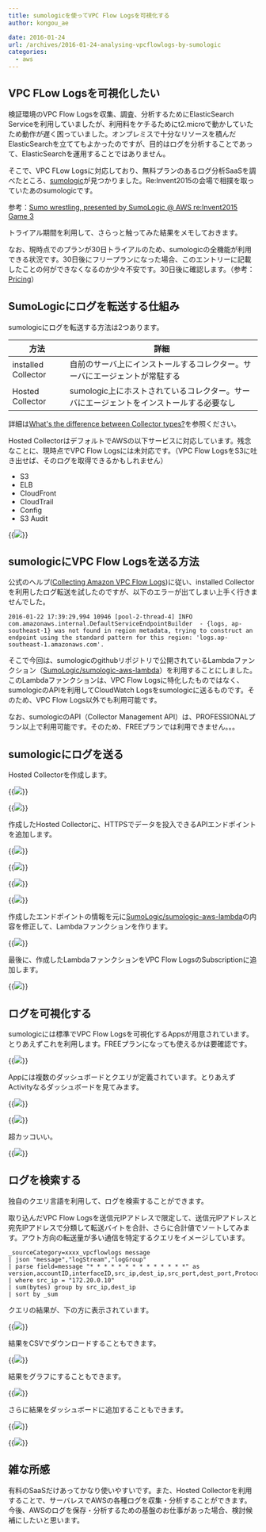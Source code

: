 ```yaml
---
title: sumologicを使ってVPC Flow Logsを可視化する
author: kongou_ae
date: 2016-01-24
url: /archives/2016-01-24-analysing-vpcflowlogs-by-sumologic
categories:
  - aws
---
```


## VPC FLow Logsを可視化したい

検証環境のVPC Flow Logsを収集、調査、分析するためにElasticSearch Serviceを利用していましたが、利用料をケチるためにt2.microで動かしていたため動作が遅く困っていました。オンプレミスで十分なリソースを積んだElasticSearchを立ててもよかったのですが、目的はログを分析することであって、ElasticSearchを運用することではありません。

そこで、VPC FLow Logsに対応しており、無料プランのあるログ分析SaaSを調べたところ、[sumologic](https://www.sumologic.com/)が見つかりました。Re:Invent2015の会場で相撲を取っていたあのsumologicです。

参考：[Sumo wrestling, presented by SumoLogic @ AWS re:Invent2015 Game 3](https://www.youtube.com/watch?v=WLuH-Rht3nw)

トライアル期間を利用して、さらっと触ってみた結果をメモしておきます。

なお、現時点でのプランが30日トライアルのため、sumologicの全機能が利用できる状況です。30日後にフリープランになった場合、このエントリーに記載したことの何ができなくなるのか少々不安です。30日後に確認します。（参考：[Pricing](https://www.sumologic.com/pricing/)）

## SumoLogicにログを転送する仕組み

sumologicにログを転送する方法は2つあります。

|方法|詳細|
|---|---|
|installed Collector|自前のサーバ上にインストールするコレクター。サーバにエージェントが常駐する|
|Hosted Collector|sumologic上にホストされているコレクター。サーバにエージェントをインストールする必要なし|

詳細は[What's the difference between Collector types?](https://service.sumologic.com/help/Default.htm#Difference_between_Collectors.htm%3FTocPath%3DSending%2520Data%7CCollectors%7C_____1)を参照ください。

Hosted CollectorはデフォルトでAWSの以下サービスに対応しています。残念なことに、現時点でVPC Flow Logsには未対応です。（VPC Flow LogsをS3に吐き出せば、そのログを取得できるかもしれません）

- S3
- ELB
- CloudFront
- CloudTrail
- Config
- S3 Audit

{{<img src="https://aimless.jp/blog/images/2016-01-24-001.png">}}

## sumologicにVPC Flow Logsを送る方法

公式のヘルプ([Collecting Amazon VPC Flow Logs](https://service.sumologic.com/help/Default.htm#Collecting_Amazon_VPC_Flow_Logs.htm%3FTocPath%3DApps%7CSumo%2520Logic%2520App%2520for%2520Amazon%2520VPC%2520Flow%2520Logs%7C_____1))に従い、installed Collectorを利用したログ転送を試したのですが、以下のエラーが出てしまい上手く行きませんでした。

```
2016-01-22 17:39:29,994 10946 [pool-2-thread-4] INFO com.amazonaws.internal.DefaultServiceEndpointBuilder  - {logs, ap-southeast-1} was not found in region metadata, trying to construct an endpoint using the standard pattern for this region: 'logs.ap-southeast-1.amazonaws.com'.
```

そこで今回は、sumologicのgithubリポジトリで公開されているLambdaファンクション（[SumoLogic/sumologic-aws-lambda](https://github.com/SumoLogic/sumologic-aws-lambda/tree/master/cloudwatchlogs)）を利用することにしました。このLambdaファンクションは、VPC Flow Logsに特化したものではなく、sumologicのAPIを利用してCloudWatch Logsをsumologicに送るものです。そのため、VPC Flow Logs以外でも利用可能です。

なお、sumologicのAPI（Collector Management API）は、PROFESSIONALプラン以上で利用可能です。そのため、FREEプランでは利用できません。。。

## sumologicにログを送る

Hosted Collectorを作成します。

{{<img src="https://aimless.jp/blog/images/2016-01-24-002.png">}}

{{<img src="https://aimless.jp/blog/images/2016-01-24-003.png">}}

作成したHosted Collectorに、HTTPSでデータを投入できるAPIエンドポイントを追加します。

{{<img src="https://aimless.jp/blog/images/2016-01-24-008.png">}}

{{<img src="https://aimless.jp/blog/images/2016-01-24-009.png">}}

{{<img src="https://aimless.jp/blog/images/2016-01-24-007.png">}}

{{<img src="https://aimless.jp/blog/images/2016-01-24-004.png">}}


作成したエンドポイントの情報を元に[SumoLogic/sumologic-aws-lambda](https://github.com/SumoLogic/sumologic-aws-lambda/tree/master/cloudwatchlogs)の内容を修正して、Lambdaファンクションを作ります。

{{<img src="https://aimless.jp/blog/images/2016-01-24-005.png">}}

最後に、作成したLambdaファンクションをVPC Flow LogsのSubscriptionに追加します。

{{<img src="https://aimless.jp/blog/images/2016-01-24-006.png">}}

## ログを可視化する

sumologicには標準でVPC Flow Logsを可視化するAppsが用意されています。とりあえずこれを利用します。FREEプランになっても使えるかは要確認です。

{{<img src="https://aimless.jp/blog/images/2016-01-24-010.png">}}

Appには複数のダッシュボードとクエリが定義されています。とりあえずActivityなるダッシュボードを見てみます。

{{<img src="https://aimless.jp/blog/images/2016-01-24-011.png">}}

{{<img src="https://aimless.jp/blog/images/2016-01-24-012.png">}}

超カッコいい。

{{<img src="https://aimless.jp/blog/images/2016-01-24-013.png">}}


## ログを検索する

独自のクエリ言語を利用して、ログを検索することができます。

取り込んだVPC Flow Logsを送信元IPアドレスで限定して、送信元IPアドレスと宛先IPアドレスで分類して転送バイトを合計、さらに合計値でソートしてみます。アウト方向の転送量が多い通信を特定するクエリをイメージしています。

```
_sourceCategory=xxxx_vpcflowlogs message
| json "message","logStream","logGroup"
| parse field=message "* * * * * * * * * * * * * *" as version,accountID,interfaceID,src_ip,dest_ip,src_port,dest_port,Protocol,Packets,bytes,StartSample,EndSample,Action,status
| where src_ip = "172.20.0.10"
| sum(bytes) group by src_ip,dest_ip
| sort by _sum
```

クエリの結果が、下の方に表示されています。

{{<img src="https://aimless.jp/blog/images/2016-01-24-014.png">}}

結果をCSVでダウンロードすることもできます。

{{<img src="https://aimless.jp/blog/images/2016-01-24-015.png">}}

結果をグラフにすることもできます。

{{<img src="https://aimless.jp/blog/images/2016-01-24-016.png">}}

さらに結果をダッシュボードに追加することもできます。

{{<img src="https://aimless.jp/blog/images/2016-01-24-017.png">}}

{{<img src="https://aimless.jp/blog/images/2016-01-24-018.png">}}

## 雑な所感

有料のSaaSだけあってかなり使いやすいです。また、Hosted Collectorを利用することで、サーバレスでAWSの各種ログを収集・分析することができます。今後、AWSのログを保存・分析するための基盤のお仕事があった場合、検討候補にしたいと思います。

